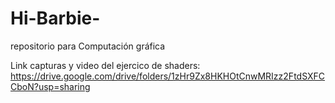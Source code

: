 # Hi-Barbie-
repositorio para Computación gráfica

Link capturas y video del ejercico de shaders: https://drive.google.com/drive/folders/1zHr9Zx8HKHOtCnwMRIzz2FtdSXFCCboN?usp=sharing

